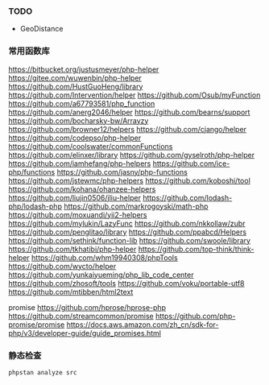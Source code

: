 ### TODO
- GeoDistance


### 常用函数库  
https://bitbucket.org/justusmeyer/php-helper
https://gitee.com/wuwenbin/php-helper
https://github.com/HustGuoHeng/library
https://github.com/Intervention/helper
https://github.com/Osub/myFunction
https://github.com/a67793581/php_function
https://github.com/anerg2046/helper
https://github.com/bearns/support
https://github.com/bocharsky-bw/Arrayzy
https://github.com/browner12/helpers
https://github.com/cjango/helper
https://github.com/codepso/php-helper
https://github.com/coolswater/commonFunctions
https://github.com/elinxer/library
https://github.com/gyselroth/php-helper
https://github.com/iamhefang/php-helpers
https://github.com/ice-php/functions
https://github.com/jasny/php-functions
https://github.com/jstewmc/php-helpers
https://github.com/koboshi/tool
https://github.com/kohana/ohanzee-helpers
https://github.com/liujin0506/jliu-helper
https://github.com/lodash-php/lodash-php
https://github.com/markrogoyski/math-php
https://github.com/moxuandi/yii2-helpers
https://github.com/mylukin/LazyFunc
https://github.com/nkkollaw/zubr
https://github.com/penglitao/library
https://github.com/ppabcd/Helpers
https://github.com/sethink/function-lib
https://github.com/swoole/library
https://github.com/tkhatibi/php-helper
https://github.com/top-think/think-helper
https://github.com/whm19940308/phpTools
https://github.com/wycto/helper
https://github.com/yunkaiyueming/php_lib_code_center
https://github.com/zhosoft/tools
https://github.com/voku/portable-utf8
https://github.com/mtibben/html2text


promise
https://github.com/hprose/hprose-php
https://github.com/streamcommon/promise
https://github.com/php-promise/promise
https://docs.aws.amazon.com/zh_cn/sdk-for-php/v3/developer-guide/guide_promises.html


### 静态检查
```sh
phpstan analyze src
```
